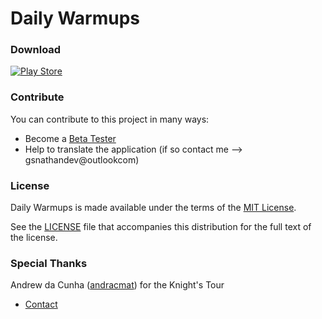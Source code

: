# Daily Warmups

### Download
[![Play Store](http://developer.android.com/images/brand/en_generic_rgb_wo_60.png)](https://play.google.com/store/apps/details?id=com.gsnathan.dailywarmups&hl=en)

### Contribute
You can contribute to this project in many ways:
* Become a [Beta Tester][beta]
* Help to translate the application (if so contact me --> gsnathandev@outlookcom)

### License
Daily Warmups is made available under the terms of the [MIT License][mit].

See the [LICENSE][license] file that accompanies this distribution for the full text of the license.

### Special Thanks
Andrew da Cunha ([andracmat][user]) for the Knight's Tour
* [Contact][andrewcontact]

[mit]: https://opensource.org/licenses/MIT
[license]: https://github.com/JavaCafe01/DailyWarmups/blob/master/LICENSE
[beta]: https://play.google.com/apps/testing/com.gsnathan.dailywarmups
[user]: https://github.com/andracmat
[andrewcontact]: andracmat@gmail.com
